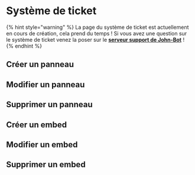 # Système de ticket

{% hint style="warning" %}
La page du système de ticket est actuellement en cours de création, cela prend du temps ! Si vous avez une question sur le système de ticket venez la poser sur le [**serveur support de John-Bot**](https://discord.com/invite/abePbS7QKY) !
{% endhint %}

## Créer un panneau

## Modifier un panneau

## Supprimer un panneau

## Créer un embed

## Modifier un embed

## Supprimer un embed
